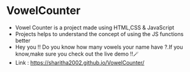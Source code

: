 # VowelCounter

- Vowel Counter is a project made using HTML,CSS & JavaScript
- Projects helps to understand the concept of using the JS functions better 
- Hey you !! Do you know how many vowels your name have ?.If you know,make sure you check out the live demo !!🪄
- Link : https://sharitha2002.github.io/VowelCounter/
